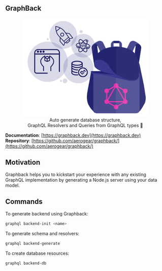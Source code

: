 ## GraphBack

<p align="center">
  <img width="400" src="https://github.com/aerogear/graphback/raw/master/website/static/img/graphback.png">
  <br/>
  Auto generate database structure, <br/>
  GraphQL Resolvers and Queries from GraphQL types 🚀
</p>

**Documentation**: [https://graphback.dev](https://graphback.dev)
**Repository**: [https://github.com/aerogear/graphback/](https://github.com/aerogear/graphback/)

## Motivation 

Graphback helps you to kickstart your experience with any existing GraphQL implementation
by generating a Node.js server using your data model.

## Commands

To generate backend using Graphback:

```sh
graphql backend-init <name>
```
To generate schema and resolvers:

```sh
graphql backend-generate
```
To create database resources:

```sh
graphql backend-db
```

